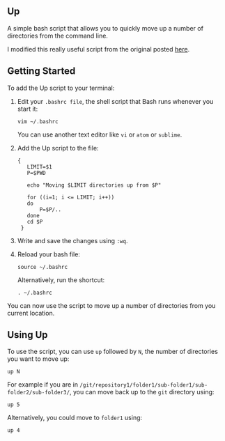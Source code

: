 ## Up
A simple bash script that allows you to quickly move up a number of directories from the command line.

I modified this really useful script from the original posted [here](https://stackoverflow.com/questions/188162/what-is-the-most-useful-script-youve-written-for-everyday-life/245724#245724). 

## Getting Started
To add the Up script to your terminal:

1. Edit your `.bashrc file`, the shell script that Bash runs whenever you start it:

   ```vim ~/.bashrc```

   You can use another text editor like `vi` or `atom` or `sublime`.
   
2. Add the Up script to the file:

   ```up ()
   {
      LIMIT=$1
      P=$PWD

      echo "Moving $LIMIT directories up from $P"

      for ((i=1; i <= LIMIT; i++))
      do
          P=$P/..
      done
      cd $P
    }
    ```
3. Write and save the changes using `:wq`.

4. Reload your bash file:

   ```source ~/.bashrc``` 

   Alternatively, run the shortcut:

   ```. ~/.bashrc```
   
You can now use the script to move up a number of directories from you current location.

## Using Up
To use the script, you can use `up` followed by `N`, the number of directories you want to move up:

`up N`

For example if you are in `/git/repository1/folder1/sub-folder1/sub-folder2/sub-folder3/`, you can move back up to the `git` directory using: 

```up 5```

Alternatively, you could move to `folder1` using:

```up 4```

